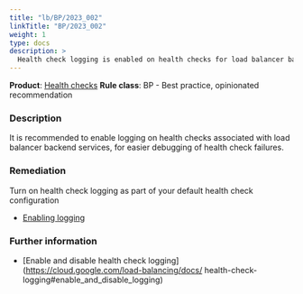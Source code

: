 ```yaml
---
title: "lb/BP/2023_002"
linkTitle: "BP/2023_002"
weight: 1
type: docs
description: >
  Health check logging is enabled on health checks for load balancer backend services
---
```


**Product**: [Health checks](https://cloud.google.com/load-balancing/docs/health-check-concepts)
**Rule class**: BP - Best practice, opinionated recommendation

### Description

It is recommended to enable logging on health checks associated with load balancer backend services,
for easier debugging of health check failures.

### Remediation

Turn on health check logging as part of your default health check configuration
- [Enabling logging](https://cloud.google.com/load-balancing/docs/health-check-logging)

### Further information

- [Enable and disable health check logging](https://cloud.google.com/load-balancing/docs/
health-check-logging#enable_and_disable_logging)
